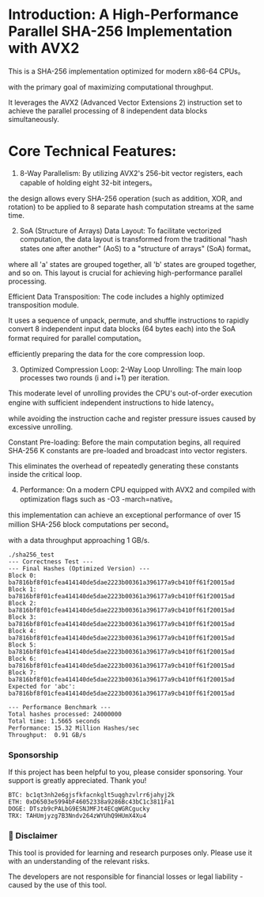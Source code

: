 # Introduction: A High-Performance Parallel SHA-256 Implementation with AVX2

This is a SHA-256 implementation optimized for modern x86-64 CPUs。

with the primary goal of maximizing computational throughput. 

It leverages the AVX2 (Advanced Vector Extensions 2) instruction set to achieve the parallel processing of 8 independent data blocks simultaneously.

# Core Technical Features:

1. 8-Way Parallelism:
By utilizing AVX2's 256-bit vector registers, each capable of holding eight 32-bit integers。 

the design allows every SHA-256 operation (such as addition, XOR, and rotation) to be applied to 8 separate hash computation streams at the same time.

2. SoA (Structure of Arrays) Data Layout:
To facilitate vectorized computation, the data layout is transformed from the traditional "hash states one after another" (AoS) to a "structure of arrays" (SoA) format。

where all 'a' states are grouped together, all 'b' states are grouped together, and so on. This layout is crucial for achieving high-performance parallel processing.

Efficient Data Transposition:
The code includes a highly optimized transposition module. 

It uses a sequence of unpack, permute, and shuffle instructions to rapidly convert 8 independent input data blocks (64 bytes each) into the SoA format required for parallel computation。

efficiently preparing the data for the core compression loop.

3. Optimized Compression Loop:
2-Way Loop Unrolling: The main loop processes two rounds (i and i+1) per iteration. 

This moderate level of unrolling provides the CPU's out-of-order execution engine with sufficient independent instructions to hide latency。

while avoiding the instruction cache and register pressure issues caused by excessive unrolling.

Constant Pre-loading: Before the main computation begins, all required SHA-256 K constants are pre-loaded and broadcast into vector registers. 

This eliminates the overhead of repeatedly generating these constants inside the critical loop.

4. Performance:
On a modern CPU equipped with AVX2 and compiled with optimization flags such as -O3 -march=native。

this implementation can achieve an exceptional performance of over 15 million SHA-256 block computations per second。

with a data throughput approaching 1 GB/s.

```
./sha256_test
--- Correctness Test ---
--- Final Hashes (Optimized Version) ---
Block 0: ba7816bf8f01cfea414140de5dae2223b00361a396177a9cb410ff61f20015ad
Block 1: ba7816bf8f01cfea414140de5dae2223b00361a396177a9cb410ff61f20015ad
Block 2: ba7816bf8f01cfea414140de5dae2223b00361a396177a9cb410ff61f20015ad
Block 3: ba7816bf8f01cfea414140de5dae2223b00361a396177a9cb410ff61f20015ad
Block 4: ba7816bf8f01cfea414140de5dae2223b00361a396177a9cb410ff61f20015ad
Block 5: ba7816bf8f01cfea414140de5dae2223b00361a396177a9cb410ff61f20015ad
Block 6: ba7816bf8f01cfea414140de5dae2223b00361a396177a9cb410ff61f20015ad
Block 7: ba7816bf8f01cfea414140de5dae2223b00361a396177a9cb410ff61f20015ad
Expected for 'abc': ba7816bf8f01cfea414140de5dae2223b00361a396177a9cb410ff61f20015ad

--- Performance Benchmark ---
Total hashes processed: 24000000
Total time: 1.5665 seconds
Performance: 15.32 Million Hashes/sec
Throughput:  0.91 GB/s
```


### Sponsorship
If this project has been helpful to you, please consider sponsoring. Your support is greatly appreciated. Thank you!
```
BTC: bc1qt3nh2e6gjsfkfacnkglt5uqghzvlrr6jahyj2k
ETH: 0xD6503e5994bF46052338a9286Bc43bC1c3811Fa1
DOGE: DTszb9cPALbG9ESNJMFJt4ECqWGRCgucky
TRX: TAHUmjyzg7B3Nndv264zWYUhQ9HUmX4Xu4
```
### 📜 Disclaimer

This tool is provided for learning and research purposes only. Please use it with an understanding of the relevant risks. 

The developers are not responsible for financial losses or legal liability -caused by the use of this tool.

